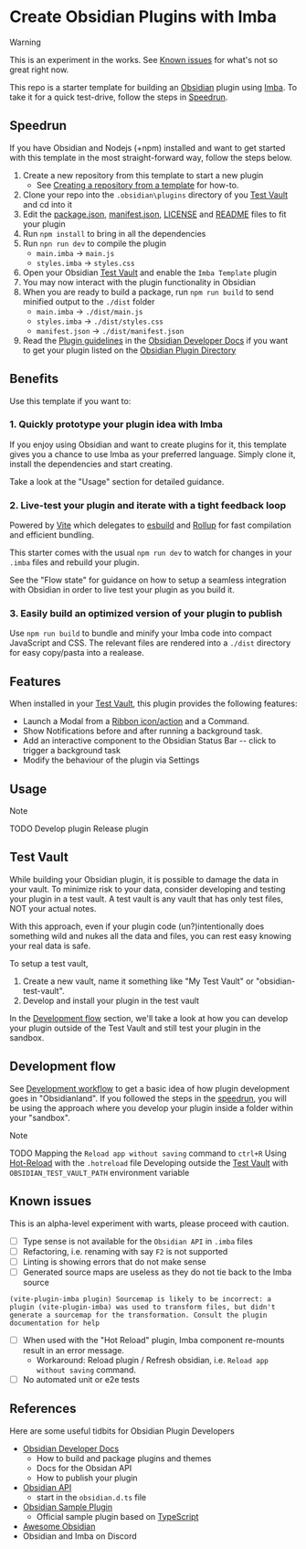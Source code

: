 # Create Obsidian Plugins with Imba

> [!WARNING]
> This is an experiment in the works. See [Known issues](#known-issues) for what's not so great right now.

This repo is a starter template for building an [Obsidian](https://obsidian.md) plugin using [Imba](https://imba.io).
To take it for a quick test-drive, follow the steps in [Speedrun](#speedrun).

## Speedrun
If you have Obsidian and Nodejs (+npm) installed and want to get started with this template in the most straight-forward way, follow the steps below.

1. Create a new repository from this template to start a new plugin
    - See [Creating a repository from a template](https://docs.github.com/en/repositories/creating-and-managing-repositories/creating-a-repository-from-a-template) for how-to.
2. Clone your repo into the `.obsidian\plugins` directory of you [Test Vault](#test-vault) and cd into it
3. Edit the [package.json](./package.json), [manifest.json](./manifest.json), [LICENSE](./LICENSE) and [README](./README.md) files to fit your plugin
3. Run `npm install` to bring in all the dependencies
4. Run `npn run dev` to compile the plugin
    - `main.imba` -> `main.js`
    -  `styles.imba` -> `styles.css`
5. Open your Obsidian [Test Vault](#test-vault) and enable the `Imba Template` plugin
6. You may now interact with the plugin functionality in Obsidian
7. When you are ready to build a package, run `npm run build` to send minified output to the `./dist` folder
    - `main.imba` -> `./dist/main.js`
    - `styles.imba` -> `./dist/styles.css`
    - `manifest.json` -> `./dist/manifest.json`
8. Read the [Plugin guidelines](https://docs.obsidian.md/Plugins/Releasing/Plugin+guidelines) in the [Obsidian Developer Docs](https://docs.obsidian.md) if you want to get your plugin listed on the [Obsidian Plugin Directory](https://obsidian.md/plugins)

## Benefits
Use this template if you want to:

### 1. Quickly prototype your plugin idea with Imba
If you enjoy using Obsidian and want to create plugins for it, this template gives you a chance to use Imba as your preferred language. Simply clone it, install the dependencies and start creating. 

Take a look at the "Usage" section for detailed guidance.

### 2. Live-test your plugin and iterate with a tight feedback loop
Powered by [Vite](https://vitejs.dev/) which delegates to [esbuild](https://esbuild.github.io/) and [Rollup](https://rollupjs.org/) for fast compilation and efficient bundling.

This starter comes with the usual `npm run dev` to watch for changes in your `.imba` files and rebuild your plugin.

See the "Flow state" for guidance on how to setup a seamless integration with Obsidian in order to live test your plugin as you build it.

### 3. Easily build an optimized version of your plugin to publish 
Use `npm run build` to bundle and minify your Imba code into compact JavaScript and CSS. The relevant files are rendered into a `./dist` directory for easy copy/pasta into a realease.

## Features
When installed in your [Test Vault](#test-vault), this plugin provides the following features:
- Launch a Modal from a [Ribbon icon/action](https://docs.obsidian.md/Plugins/User+interface/Ribbon+actions) and a Command.
- Show Notifications before and after running a background task.
- Add an interactive component to the Obsidian Status Bar -- click to trigger a background task
- Modify the behaviour of the plugin via Settings


## Usage
> [!NOTE]
> TODO 
> Develop plugin
> Release plugin

## Test Vault
While building your Obsidian plugin, it is possible to damage the data in your vault. To minimize risk to your data, consider developing and testing your plugin in a test vault. A test vault is any vault that has only test files, NOT your actual notes. 

With this approach, even if your plugin code (un?)intentionally does something wild and nukes all the data and files, you can rest easy knowing your real data is safe.

To setup a test vault, 
1. Create a new vault, name it something like "My Test Vault" or "obsidian-test-vault". 
2. Develop and install your plugin in the test vault

In the [Development flow](#development-flow) section, we'll take a look at how you can develop your plugin outside of the Test Vault and still test your plugin in the sandbox.

## Development flow
See [Development workflow](https://docs.obsidian.md/Plugins/Getting+started/Development+workflow) to get a basic idea of how plugin development goes in "Obsidianland". If you followed the steps in the [speedrun](#speedrun), you will be using the approach where you develop your plugin inside a folder within your "sandbox".

> [!NOTE]
> TODO 
> Mapping the `Reload app without saving` command to `ctrl+R` 
> Using [Hot-Reload](https://github.com/pjeby/hot-reload) with the `.hotreload` file
> Developing outside the [Test Vault](#test-vault) with `OBSIDIAN_TEST_VAULT_PATH` environment variable

## Known issues
This is an alpha-level experiment with warts, please proceed with caution.

- [ ] Type sense is not available for the `Obsidian API` in `.imba` files
- [ ] Refactoring, i.e. renaming with say `F2` is not supported
- [ ] Linting is showing errors that do not make sense
- [ ] Generated source maps are useless as they do not tie back to the Imba source
```
(vite-plugin-imba plugin) Sourcemap is likely to be incorrect: a plugin (vite-plugin-imba) was used to transform files, but didn't generate a sourcemap for the transformation. Consult the plugin documentation for help
```

- [ ] When used with the "Hot Reload" plugin, Imba component re-mounts result in an error message. 
    - Workaround: Reload plugin / Refresh obsidian, i.e. `Reload app without saving` command.
- [ ] No automated unit or e2e tests

## References
Here are some useful tidbits for Obsidian Plugin Developers

- [Obsidian Developer Docs](https://docs.obsidian.md)
    - How to build and package plugins and themes
    - Docs for the Obsidan API
    - How to publish your plugin
- [Obsidian API](https://github.com/obsidianmd/obsidian-api)
    - start in the `obsidian.d.ts` file
- [Obsidian Sample Plugin](https://github.com/obsidianmd/obsidian-sample-plugin)
    - Official sample plugin based on [TypeScript](https://www.typescriptlang.org/)
- [Awesome Obsidian](https://github.com/kmaasrud/awesome-obsidian#for-developers)
- Obsidian and Imba on Discord 
    

